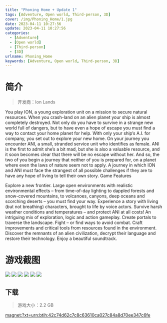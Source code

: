 ```yaml
---
title: "Phoning Home + Update 1"
tags: [Adventure, Open world, Third-person, 3D]
cover: /img/Phoning_Home/1.jpg
date: 2023-04-11 10:27:56
update: 2023-04-11 10:27:56
categories: 
  - [Adventure]
  - [Open world]
  - [Third-person]
  - [3D]
urlname: Phoning_Home
keywords: [Adventure, Open world, Third-person, 3D]
---
```

# 简介

> 开发商：Ion Lands

You play ION, a young exploration unit on a mission to secure natural resources. When you crash-land on an alien planet your ship is almost completely destroyed. Not only do you have to survive in a strange new world full of dangers, but to have even a hope of escape you must find a way to contact your home planet for help.
With only your ship’s A.I. for company, you set out to explore your new home. On your journey you encounter ANI, a small, stranded service unit who identifies as female. ANI is the first to admit she’s a bit mad, but she is also a valuable resource, and it soon becomes clear that there will be no escape without her.
And so, the two of you begin a journey that neither of you is prepared for, on a planet where even the laws of nature seem not to apply. A journey in which ION and ANI must face the strangest of all possible challenges if they are to have any hope of living to tell their own story.
Game Features

Explore a new frontier. Large open environments with realistic environmental effects – from time-of-day lighting to dappled forests and snow-covered mountains, to volcanoes, canyons, deep oceans and scorching deserts – you must find your way.
Experience a story with living (but not breathing) characters, brought to life by voice actors.
Survive harsh weather conditions and temperatures – and protect ANI at all costs!
An intriguing mix of exploration, logic and action gameplay.
Create portals to traverse the landscape.
Fight – or find ways to avoid combat.
Craft improvements and critical tools from resources found in the environment.
Discover the remnants of an alien civilization, decrypt their language and restore their technology.
Enjoy a beautiful soundtrack.

# 游戏截图

![](/img/Phoning_Home/2.jpg)
![](/img/Phoning_Home/3.jpg)
![](/img/Phoning_Home/4.jpg)
![](/img/Phoning_Home/5.jpg)
![](/img/Phoning_Home/6.jpg)
![](/img/Phoning_Home/7.jpg)


## 下载

> 游戏大小：2.2 GB

[magnet:?xt=urn:btih:42c74d62c7c8c63610ca027c84a8d70ee347c6fe](magnet:?xt=urn:btih:42c74d62c7c8c63610ca027c84a8d70ee347c6fe)